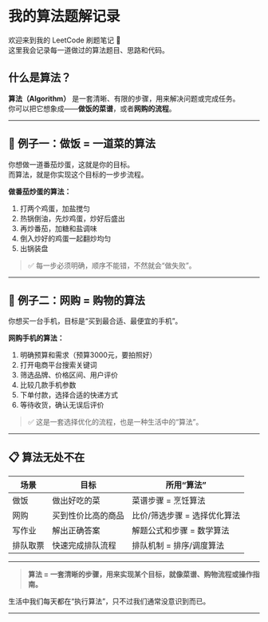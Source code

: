 # 我的算法题解记录

欢迎来到我的 LeetCode 刷题笔记 🎯  
这里我会记录每一道做过的算法题目、思路和代码。

## 什么是算法？

**算法（Algorithm）** 是一套清晰、有限的步骤，用来解决问题或完成任务。  
你可以把它想象成——**做饭的菜谱**，或者**网购的流程**。

---

## 🍳 例子一：做饭 = 一道菜的算法

你想做一道番茄炒蛋，这就是你的目标。  
而算法，就是你实现这个目标的一步步流程。

**做番茄炒蛋的算法：**

1. 打两个鸡蛋，加盐搅匀  
2. 热锅倒油，先炒鸡蛋，炒好后盛出  
3. 再炒番茄，加糖和盐调味  
4. 倒入炒好的鸡蛋一起翻炒均匀  
5. 出锅装盘

> ✅ 每一步必须明确，顺序不能错，不然就会“做失败”。

---

## 🛒 例子二：网购 = 购物的算法

你想买一台手机，目标是“买到最合适、最便宜的手机”。

**网购手机的算法：**

1. 明确预算和需求（预算3000元，要拍照好）  
2. 打开电商平台搜索关键词  
3. 筛选品牌、价格区间、用户评价  
4. 比较几款手机参数  
5. 下单付款，选择合适的快递方式  
6. 等待收货，确认无误后评价

> ✅ 这是一套选择优化的流程，也是一种生活中的“算法”。

---

## 📋 算法无处不在

| 场景     | 目标                 | 所用“算法”                     |
|----------|----------------------|--------------------------------|
| 做饭     | 做出好吃的菜         | 菜谱步骤 = 烹饪算法            |
| 网购     | 买到性价比高的商品   | 比价/筛选步骤 = 选择优化算法   |
| 写作业   | 解出正确答案         | 解题公式和步骤 = 数学算法     |
| 排队取票 | 快速完成排队流程     | 排队机制 = 排序/调度算法      |

---
> **算法 = 一套清晰的步骤，用来实现某个目标，就像菜谱、购物流程或操作指南。**

生活中我们每天都在“执行算法”，只不过我们通常没意识到而已。

---
